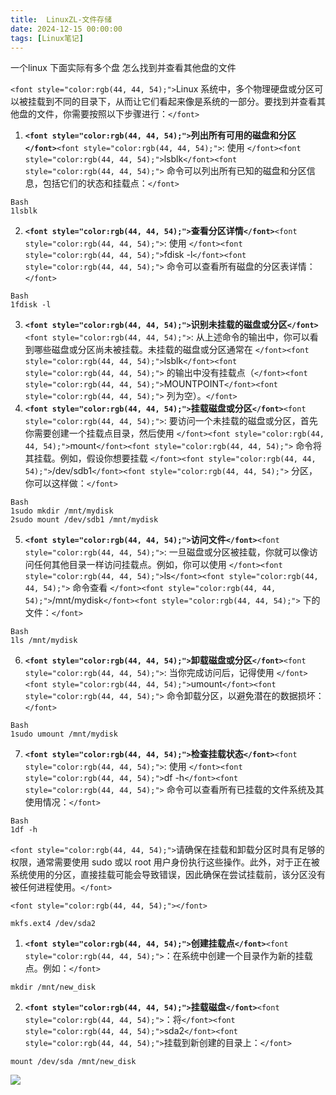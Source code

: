 ```yaml
---
title:  LinuxZL-文件存储
date: 2024-12-15 00:00:00
tags: [Linux笔记]
---
```

一个linux   下面实际有多个盘    怎么找到并查看其他盘的文件

`<font style="color:rgb(44, 44, 54);">`Linux 系统中，多个物理硬盘或分区可以被挂载到不同的目录下，从而让它们看起来像是系统的一部分。要找到并查看其他盘的文件，你需要按照以下步骤进行：`</font>`

1. **`<font style="color:rgb(44, 44, 54);">`列出所有可用的磁盘和分区`</font>`**`<font style="color:rgb(44, 44, 54);">`: 使用 `</font><font style="color:rgb(44, 44, 54);">`lsblk`</font><font style="color:rgb(44, 44, 54);">` 命令可以列出所有已知的磁盘和分区信息，包括它们的状态和挂载点：`</font>`

```plain
Bash
1lsblk
```

2. **`<font style="color:rgb(44, 44, 54);">`查看分区详情`</font>`**`<font style="color:rgb(44, 44, 54);">`: 使用 `</font><font style="color:rgb(44, 44, 54);">`fdisk -l`</font><font style="color:rgb(44, 44, 54);">` 命令可以查看所有磁盘的分区表详情：`</font>`

```plain
Bash
1fdisk -l
```

3. **`<font style="color:rgb(44, 44, 54);">`识别未挂载的磁盘或分区`</font>`**`<font style="color:rgb(44, 44, 54);">`: 从上述命令的输出中，你可以看到哪些磁盘或分区尚未被挂载。未挂载的磁盘或分区通常在 `</font><font style="color:rgb(44, 44, 54);">`lsblk`</font><font style="color:rgb(44, 44, 54);">` 的输出中没有挂载点（`</font><font style="color:rgb(44, 44, 54);">`MOUNTPOINT`</font><font style="color:rgb(44, 44, 54);">` 列为空）。`</font>`
4. **`<font style="color:rgb(44, 44, 54);">`挂载磁盘或分区`</font>`**`<font style="color:rgb(44, 44, 54);">`: 要访问一个未挂载的磁盘或分区，首先你需要创建一个挂载点目录，然后使用 `</font><font style="color:rgb(44, 44, 54);">`mount`</font><font style="color:rgb(44, 44, 54);">` 命令将其挂载。例如，假设你想要挂载 `</font><font style="color:rgb(44, 44, 54);">`/dev/sdb1`</font><font style="color:rgb(44, 44, 54);">` 分区，你可以这样做：`</font>`

```plain
Bash
1sudo mkdir /mnt/mydisk
2sudo mount /dev/sdb1 /mnt/mydisk
```

5. **`<font style="color:rgb(44, 44, 54);">`访问文件`</font>`**`<font style="color:rgb(44, 44, 54);">`: 一旦磁盘或分区被挂载，你就可以像访问任何其他目录一样访问挂载点。例如，你可以使用 `</font><font style="color:rgb(44, 44, 54);">`ls`</font><font style="color:rgb(44, 44, 54);">` 命令查看 `</font><font style="color:rgb(44, 44, 54);">`/mnt/mydisk`</font><font style="color:rgb(44, 44, 54);">` 下的文件：`</font>`

```plain
Bash
1ls /mnt/mydisk
```

6. **`<font style="color:rgb(44, 44, 54);">`卸载磁盘或分区`</font>`**`<font style="color:rgb(44, 44, 54);">`: 当你完成访问后，记得使用 `</font><font style="color:rgb(44, 44, 54);">`umount`</font><font style="color:rgb(44, 44, 54);">` 命令卸载分区，以避免潜在的数据损坏：`</font>`

```plain
Bash
1sudo umount /mnt/mydisk
```

7. **`<font style="color:rgb(44, 44, 54);">`检查挂载状态`</font>`**`<font style="color:rgb(44, 44, 54);">`: 使用 `</font><font style="color:rgb(44, 44, 54);">`df -h`</font><font style="color:rgb(44, 44, 54);">` 命令可以查看所有已挂载的文件系统及其使用情况：`</font>`

```plain
Bash
1df -h
```

`<font style="color:rgb(44, 44, 54);">`请确保在挂载和卸载分区时具有足够的权限，通常需要使用 sudo 或以 root 用户身份执行这些操作。此外，对于正在被系统使用的分区，直接挂载可能会导致错误，因此确保在尝试挂载前，该分区没有被任何进程使用。`</font>`

`<font style="color:rgb(44, 44, 54);"></font>`

```plain
mkfs.ext4 /dev/sda2
```

1. **`<font style="color:rgb(44, 44, 54);">`创建挂载点`</font>`**`<font style="color:rgb(44, 44, 54);">`：在系统中创建一个目录作为新的挂载点。例如：`</font>`

```plain
mkdir /mnt/new_disk
```

2. **`<font style="color:rgb(44, 44, 54);">`挂载磁盘`</font>`**`<font style="color:rgb(44, 44, 54);">`：将`</font><font style="color:rgb(44, 44, 54);">`sda2`</font><font style="color:rgb(44, 44, 54);">`挂载到新创建的目录上：`</font>`

```plain
mount /dev/sda /mnt/new_disk
```

![](https://cdn.nlark.com/yuque/0/2024/png/39116304/1720682025047-a24cd3b7-5556-41f4-be45-ecbdf1a45c2e.png)
